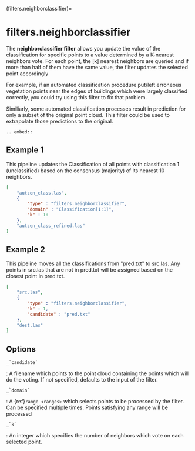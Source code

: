 (filters.neighborclassifier)=

# filters.neighborclassifier

The **neighborclassifier filter** allows you update the value of
the classification
for specific points to a value determined by a K-nearest neighbors vote.
For each point, the [k] nearest neighbors are queried and if more than half of
them have the same value, the filter updates the selected point accordingly

For example, if an automated classification procedure put/left erroneous
vegetation points near the edges of buildings which were largely classified
correctly, you could try using this filter to fix that problem.

Similiarly, some automated classification processes result in prediction for
only a subset of the original point cloud.  This filter could be used to
extrapolate those predictions to the original.

```{eval-rst}
.. embed::
```

## Example 1

This pipeline updates the Classification of all points with classification
1 (unclassified) based on the consensus (majority) of its nearest 10 neighbors.

```json
[
    "autzen_class.las",
    {
        "type" : "filters.neighborclassifier",
        "domain" : "Classification[1:1]",
        "k" : 10
    },
    "autzen_class_refined.las"
]
```

## Example 2

This pipeline moves all the classifications from "pred.txt"
to src.las.  Any points in src.las that are not in pred.txt will be
assigned based on the closest point in pred.txt.

```json
[
    "src.las",
    {
        "type" : "filters.neighborclassifier",
        "k" : 1,
        "candidate" : "pred.txt"
    },
    "dest.las"
]
```

## Options

`` _`candidate` ``

: A filename which points to the point cloud containing the points which
  will do the voting.  If not specified, defaults to the input of the filter.

`` _`domain` ``

: A {ref}`range <ranges>` which selects points to be processed by the filter.
  Can be specified multiple times.  Points satisfying any range will be
  processed

`` _`k` ``

: An integer which specifies the number of neighbors which vote on each
  selected point.

```{include} filter_opts.md
```

